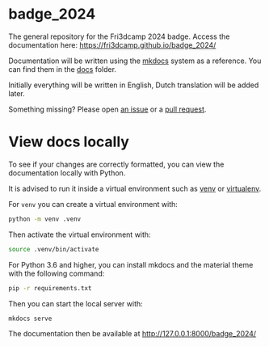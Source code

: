 # badge_2024

The general repository for the Fri3dcamp 2024 badge. Access the documentation here: https://fri3dcamp.github.io/badge_2024/

Documentation will be written using the [mkdocs](https://www.mkdocs.org/) system as a reference. You can find them in the [docs](docs) folder.

Initially everything will be written in English, Dutch translation will be added later.

Something missing? Please open [an issue](https://github.com/Fri3dCamp/badge_2024/issues/new) or a [pull request](https://github.com/Fri3dCamp/badge_2024/compare).

# View docs locally

To see if your changes are correctly formatted, you can view the documentation locally with Python.

It is advised to run it inside a virtual environment such as [venv](https://docs.python.org/3/library/venv.html) or [virtualenv](https://virtualenv.pypa.io/en/latest/).

For `venv` you can create a virtual environment with:

```bash
python -m venv .venv
```

Then activate the virtual environment with:

```bash
source .venv/bin/activate
```

For Python 3.6 and higher, you can install mkdocs and the material theme with the following command:

```bash
pip -r requirements.txt
```

Then you can start the local server with:

```bash
mkdocs serve
```

The documentation then be available at http://127.0.0.1:8000/badge_2024/

